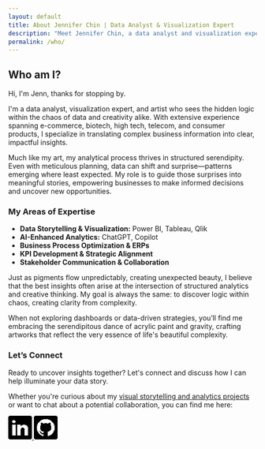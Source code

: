 ```yaml
---
layout: default
title: About Jennifer Chin | Data Analyst & Visualization Expert
description: "Meet Jennifer Chin, a data analyst and visualization expert specializing in translating complex data into actionable business insights."
permalink: /who/
---
```


## Who am I?
<!-- ![Headshot of Jenn Chin smiling in a professional setting](/assets/images/headshot.jpg){: .logo-alt } -->

Hi, I'm Jenn, thanks for stopping by.

I'm a data analyst, visualization expert, and artist who sees the hidden logic within the chaos of data and creativity alike. With extensive experience spanning e-commerce, biotech, high tech, telecom, and consumer products, I specialize in translating complex business information into clear, impactful insights.

Much like my art, my analytical process thrives in structured serendipity. Even with meticulous planning, data can shift and surprise—patterns emerging where least expected. My role is to guide those surprises into meaningful stories, empowering businesses to make informed decisions and uncover new opportunities.

### My Areas of Expertise

- **Data Storytelling & Visualization:** Power BI, Tableau, Qlik 
- **AI-Enhanced Analytics:** ChatGPT, Copilot  
- **Business Process Optimization & ERPs**  
- **KPI Development & Strategic Alignment**  
- **Stakeholder Communication & Collaboration** 

Just as pigments flow unpredictably, creating unexpected beauty, I believe that the best insights often arise at the intersection of structured analytics and creative thinking. My goal is always the same: to discover logic within chaos, creating clarity from complexity.

When not exploring dashboards or data-driven strategies, you’ll find me embracing the serendipitous dance of acrylic paint and gravity, crafting artworks that reflect the very essence of life's beautiful complexity.

### Let’s Connect

Ready to uncover insights together? Let's connect and discuss how I can help illuminate your data story.

Whether you're curious about my [visual storytelling and analytics projects](/what/) or want to chat about a potential collaboration, you can find me here:

<div class="social-icons">
  <a href="https://linkedin.com/in/jennchin" target="_blank" aria-label="LinkedIn profile: Jennifer Chin">
    <img src="/assets/images/social/linkedin.png" alt="LinkedIn logo" />
  </a>
  <a href="https://github.com/SheHasMoxie" target="_blank" aria-label="GitHub profile: SheHasMoxie">
    <img src="/assets/images/social/github.png" alt="GitHub logo" />
  </a>
</div>
